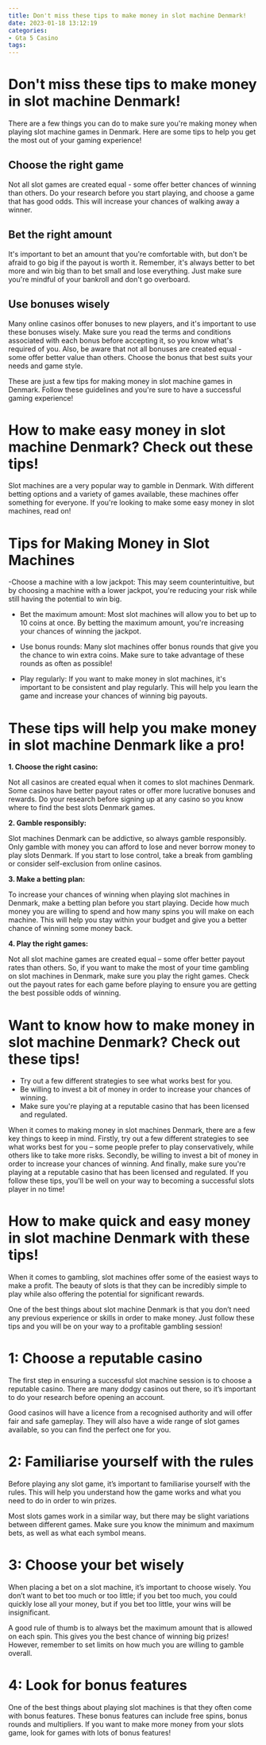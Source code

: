 ```yaml
---
title: Don't miss these tips to make money in slot machine Denmark!
date: 2023-01-18 13:12:19
categories:
- Gta 5 Casino
tags:
---
```



#  Don't miss these tips to make money in slot machine Denmark!

There are a few things you can do to make sure you're making money when playing slot machine games in Denmark. Here are some tips to help you get the most out of your gaming experience!

 ## Choose the right game

Not all slot games are created equal - some offer better chances of winning than others. Do your research before you start playing, and choose a game that has good odds. This will increase your chances of walking away a winner.

## Bet the right amount

It's important to bet an amount that you're comfortable with, but don't be afraid to go big if the payout is worth it. Remember, it's always better to bet more and win big than to bet small and lose everything. Just make sure you're mindful of your bankroll and don't go overboard.

## Use bonuses wisely

Many online casinos offer bonuses to new players, and it's important to use these bonuses wisely. Make sure you read the terms and conditions associated with each bonus before accepting it, so you know what's required of you. Also, be aware that not all bonuses are created equal - some offer better value than others. Choose the bonus that best suits your needs and game style.

These are just a few tips for making money in slot machine games in Denmark. Follow these guidelines and you're sure to have a successful gaming experience!

#  How to make easy money in slot machine Denmark? Check out these tips!

Slot machines are a very popular way to gamble in Denmark. With different betting options and a variety of games available, these machines offer something for everyone. If you're looking to make some easy money in slot machines, read on!

# Tips for Making Money in Slot Machines

-Choose a machine with a low jackpot: This may seem counterintuitive, but by choosing a machine with a lower jackpot, you're reducing your risk while still having the potential to win big.

- Bet the maximum amount: Most slot machines will allow you to bet up to 10 coins at once. By betting the maximum amount, you're increasing your chances of winning the jackpot.

- Use bonus rounds: Many slot machines offer bonus rounds that give you the chance to win extra coins. Make sure to take advantage of these rounds as often as possible!

- Play regularly: If you want to make money in slot machines, it's important to be consistent and play regularly. This will help you learn the game and increase your chances of winning big payouts.

#  These tips will help you make money in slot machine Denmark like a pro!

**1. Choose the right casino:**

Not all casinos are created equal when it comes to slot machines Denmark. Some casinos have better payout rates or offer more lucrative bonuses and rewards. Do your research before signing up at any casino so you know where to find the best slots Denmark games.

**2. Gamble responsibly:**

Slot machines Denmark can be addictive, so always gamble responsibly. Only gamble with money you can afford to lose and never borrow money to play slots Denmark. If you start to lose control, take a break from gambling or consider self-exclusion from online casinos.

**3. Make a betting plan:**

To increase your chances of winning when playing slot machines in Denmark, make a betting plan before you start playing. Decide how much money you are willing to spend and how many spins you will make on each machine. This will help you stay within your budget and give you a better chance of winning some money back.

**4. Play the right games:**

Not all slot machine games are created equal – some offer better payout rates than others. So, if you want to make the most of your time gambling on slot machines in Denmark, make sure you play the right games. Check out the payout rates for each game before playing to ensure you are getting the best possible odds of winning.

#  Want to know how to make money in slot machine Denmark? Check out these tips!

- Try out a few different strategies to see what works best for you.
- Be willing to invest a bit of money in order to increase your chances of winning.
- Make sure you're playing at a reputable casino that has been licensed and regulated.

When it comes to making money in slot machines Denmark, there are a few key things to keep in mind. Firstly, try out a few different strategies to see what works best for you – some people prefer to play conservatively, while others like to take more risks. Secondly, be willing to invest a bit of money in order to increase your chances of winning. And finally, make sure you're playing at a reputable casino that has been licensed and regulated. If you follow these tips, you'll be well on your way to becoming a successful slots player in no time!

#  How to make quick and easy money in slot machine Denmark with these tips!

When it comes to gambling, slot machines offer some of the easiest ways to make a profit. The beauty of slots is that they can be incredibly simple to play while also offering the potential for significant rewards.

One of the best things about slot machine Denmark is that you don’t need any previous experience or skills in order to make money. Just follow these tips and you will be on your way to a profitable gambling session!

# 1: Choose a reputable casino

The first step in ensuring a successful slot machine session is to choose a reputable casino. There are many dodgy casinos out there, so it’s important to do your research before opening an account.

Good casinos will have a licence from a recognised authority and will offer fair and safe gameplay. They will also have a wide range of slot games available, so you can find the perfect one for you.

# 2: Familiarise yourself with the rules

Before playing any slot game, it’s important to familiarise yourself with the rules. This will help you understand how the game works and what you need to do in order to win prizes.

Most slots games work in a similar way, but there may be slight variations between different games. Make sure you know the minimum and maximum bets, as well as what each symbol means.

# 3: Choose your bet wisely

When placing a bet on a slot machine, it’s important to choose wisely. You don’t want to bet too much or too little; if you bet too much, you could quickly lose all your money, but if you bet too little, your wins will be insignificant.

A good rule of thumb is to always bet the maximum amount that is allowed on each spin. This gives you the best chance of winning big prizes! However, remember to set limits on how much you are willing to gamble overall.

# 4: Look for bonus features

One of the best things about playing slot machines is that they often come with bonus features. These bonus features can include free spins, bonus rounds and multipliers. If you want to make more money from your slots game, look for games with lots of bonus features!